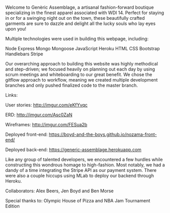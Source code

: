 Welcome to Genèric Assemblage, a artisanal fashion-forward boutique specializing
in the finest apparel associated with WDI 14. Perfect for staying in or for a
swinging night out on the town, these beautifully crafted garments are sure to
dazzle and delight all the lucky souls who lay eyes upon you!

Multiple technologies were used in building this webpage, including:

Node
Express
Mongo
Mongoose
JavaScript
Heroku
HTML
CSS
Bootstrap
Handlebars
Stripe

Our overarching approach to building this website was highly methodical and
step-driven; we focused heavily on planning out each day by using scrum meetings
and whiteboarding to our great benefit. We chose the gitflow approach to workflow,
meaning we created multiple development branches and only pushed finalized
code to the master branch.

Links:

User stories: http://imgur.com/eKfYvqc

ERD: http://imgur.com/Asc0ZaN

Wireframes: http://imgur.com/FESua2b

Deployed front-end: https://boyd-and-the-boys.github.io/nozama-front-end/

Deployed back-end: https://generic-assemblage.herokuapp.com 

Like any group of talented developers, we encountered a few hurdles while
constructing this wondrous homage to high-fashion. Most notably, we had a dandy
of a time integrating the Stripe API as our payment system. There were also a
couple hiccups using MLab to deploy our backend through Heroku.

Collaborators: Alex Beers, Jen Boyd and Ben Morse

Special thanks to: Olympic House of Pizza and NBA Jam Tournament Edition
